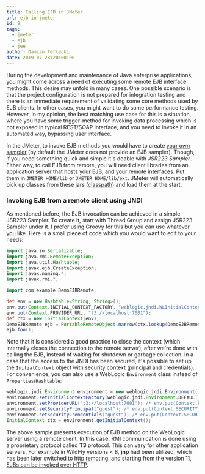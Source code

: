 ```yaml
---
title: Calling EJB in JMeter
url: ejb-in-jmeter
id: 9
tags:
  - jmeter
  - ejb
  - jee
author: Damian Terlecki
date: 2019-07-28T20:00:00
---
```


During the development and maintenance of Java enterprise applications, you might come across a need of executing some remote EJB interface methods. This desire may unfold in many cases. One possible scenario is that the project configuration is not prepared for integration testing and there is an immediate requirement of validating some core methods used by EJB clients. In other cases, you might want to do some performance testing. However, in my opinion, the best matching use case for this is a situation, where you have some trigger-method for invoking data processing which is not exposed in typical REST/SOAP interface, and you need to invoke it in an automated way, bypassing user interface.

In the JMeter, to invoke EJB methods you would have to create [your own sampler](https://dzone.com/articles/test-your-ejbs-with-jmeter) (by default the JMeter does not provide an EJB sampler). Though, if you need something quick and simple it's doable with *JSR223 Sampler*. Either way, to call EJB from remote, you will need client libraries from an application server that hosts your EJB, and your remote interfaces. Put them in `JMETER_HOME/lib` or `JMETER_HOME/lib/ext`. JMeter will automatically pick up classes from these jars ([classpath](https://jmeter.apache.org/usermanual/get-started.html#classpath)) and load them at the start.

### Invoking EJB from a remote client using JNDI

As mentioned before, the EJB invocation can be achieved in a simple JSR223 Sampler. To create it, start with Thread Group and assign JSR223 Sampler under it. I prefer using Groovy for this but you can use whatever you like. Here is a small piece of code which you would want to edit to your needs:

```groovy
import java.io.Serializable;
import java.rmi.RemoteException;
import java.util.Hashtable;
import javax.ejb.CreateException;
import javax.naming.*;
import javax.rmi.*;

import com.example.DemoEJBRemote;

def env = new Hashtable<String, String>();
env.put(Context.INITIAL_CONTEXT_FACTORY, "weblogic.jndi.WLInitialContextFactory");
env.put(Context.PROVIDER_URL, "t3://localhost:7001");
def ctx = new InitialContext(env);
DemoEJBRemote ejb = PortableRemoteObject.narrow(ctx.lookup(DemoEJBRemote.JNDI_NAME), DemoEJBRemote.class);
ejb.foo();
```

Note that it is considered a good practice to close the context (which internally closes the connection to the remote server), after we're done with calling the EJB, instead of waiting for shutdown or garbage collection. In a case that the access to the JNDI has been secured, it's possible to set up the `InitialContext` object with security context (principal and credentials). For convenience, you can also use a WebLogic `Environment` class instead of `Properties`/`Hashtable`:

```groovy
weblogic.jndi.Environment environment = new weblogic.jndi.Environment();
environment.setInitialContextFactory(weblogic.jndi.Environment.DEFAULT_INITIAL_CONTEXT_FACTORY); /* env.put(Context.INITIAL_CONTEXT_FACTORY, "weblogic.jndi.WLInitialContextFactory"); */
environment.setProviderURL("t3://localhost:7001"); /* env.put(Context.PROVIDER_URL, "t3://localhost:7301"); */
environment.setSecurityPrincipal("guest"); /* env.put(Context.SECURITY_PRINCIPAL, "guest"); */
environment.setSecurityCrendentials("guest"); /* env.put(Context.SECURITY_CREDENTIALS, "guest"); */
InitialContext ctx = environment.getInitialContext();
```

The above sample presents execution of EJB method on the WebLogic server using a remote client. In this case, RMI communication is done using a proprietary protocol called **T3** protocol. This can vary for other application servers. For example in WildFly versions < 8, **jnp** had been utilized, which has been later switched to [http remoting](https://docs.jboss.org/author/display/WFLY10/Remote+EJB+invocations+via+JNDI+-+EJB+client+API+or+remote-naming+project), and starting from the version 11, [EJBs can be invoked over HTTP](https://docs.jboss.org/author/display/WFLY/EJB+over+HTTP).
